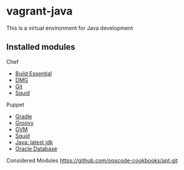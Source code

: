 # vagrant-java


This is a virtual environment for Java development

## Installed modules
Chef
* [Build Essential](https://github.com/opscode-cookbooks/build-essential.git)
* [DMG](https://github.com/opscode-cookbooks/dmg.git)
* [Git](]https://github.com/opscode-cookbooks/git.git)
* [Squid](https://github.com/opscode-cookbooks/squid.git)


Puppet
* [Gradle](https://github.com/gini/puppet-gradle)
* [Groovy](https://github.com/jenkins-infra/puppet-groovy)
* [GVM](https://github.com/paulosuzart/gvm)
* [Squid](https://github.com/thias/puppet-squid3.git)
* [Java: latest jdk](https://github.com/puppetlabs/puppetlabs-java)
* [Oracle Database](https://github.com/biemond/biemond-oradb.git)


Considered Modules
https://github.com/opscode-cookbooks/apt.git